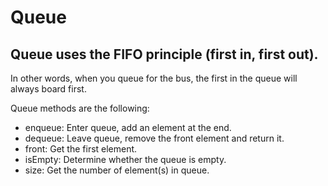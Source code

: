 # Queue

## Queue uses the FIFO principle (first in, first out).

In other words, when you queue for the bus, the first in the queue will always board first.

Queue methods are the following:
  - enqueue: Enter queue, add an element at the end.
  - dequeue: Leave queue, remove the front element and return it.
  - front: Get the first element.
  - isEmpty: Determine whether the queue is empty.
  - size: Get the number of element(s) in queue.